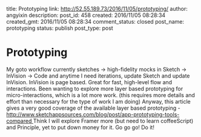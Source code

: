 title: Prototyping
link: http://52.55.189.73/2016/11/05/prototyping/
author: angyixin
description: 
post_id: 458
created: 2016/11/05 08:28:34
created_gmt: 2016/11/05 08:28:34
comment_status: closed
post_name: prototyping
status: publish
post_type: post

# Prototyping

My goto workflow currently sketches -> high-fidelity mocks in Sketch -> InVision -> Code and anytime I need iterations, update Sketch and update InVision. InVision is page based. Great for fast, high-level flow and interactions. Been wanting to explore more layer based prototyping for micro-interactions, which is a lot more work. (this requires more details and effort than necessary for the type of work I am doing) Anyway, this article gives a very good coverage of the available layer based prototyping - [http://www.sketchappsources.com/blog/post/app-prototyping-tools-compared ](http://www.sketchappsources.com/blog/post/app-prototyping-tools-compared) Think I will explore Framer more (but need to learn coffeeScript) and Principle, yet to put down money for it. Go go go! Do it!